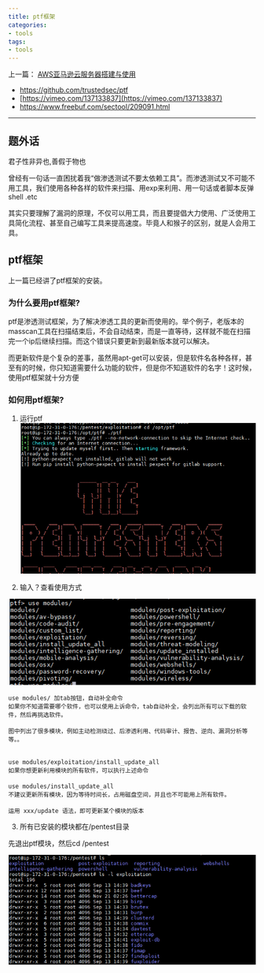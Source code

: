 ```yaml
---
title: ptf框架
categories:
- tools
tags:
- tools
---
```


上一篇： [AWS亚马逊云服务器搭建与使用](https://whale3070.github.io/tools/2019/08/31/10-x/)
- https://github.com/trustedsec/ptf
- [https://vimeo.com/137133837](https://vimeo.com/137133837)
- https://www.freebuf.com/sectool/209091.html

---

## 题外话
君子性非异也,善假于物也

曾经有一句话一直困扰着我“做渗透测试不要太依赖工具”。而渗透测试又不可能不用工具，我们使用各种各样的软件来扫描、用exp来利用、用一句话或者脚本反弹shell .etc

其实只要理解了漏洞的原理，不仅可以用工具，而且要提倡大力使用、广泛使用工具简化流程、甚至自己编写工具来提高速度。毕竟人和猴子的区别，就是人会用工具。

## ptf框架
上一篇已经讲了ptf框架的安装。

### 为什么要用ptf框架?
ptf是渗透测试框架，为了解决渗透工具的更新而使用的。举个例子，老版本的masscan工具在扫描结束后，不会自动结束，而是一直等待，这样就不能在扫描完一个ip后继续扫描。而这个错误只要更新到最新版本就可以解决。

而更新软件是个复杂的差事，虽然用apt-get可以安装，但是软件名各种各样，甚至有的时候，你只知道需要什么功能的软件，但是你不知道软件的名字！这时候，使用ptf框架就十分方便

### 如何用ptf框架?
1. 运行ptf
![35](https://raw.githubusercontent.com/Whale3070/Whale3070.github.io/master/images/11-21-11/35.PNG)

2. 输入？查看使用方式


![36](https://raw.githubusercontent.com/Whale3070/Whale3070.github.io/master/images/11-21-11/36.PNG)

```
use modules/ 加tab按钮，自动补全命令
如果你不知道需要哪个软件，也可以使用上诉命令，tab自动补全，会列出所有可以下载的软件，然后再挑选软件。

图中列出了很多模块，例如主动检测绕过、后渗透利用、代码审计、报告、逆向、漏洞分析等等。。
```

```

use modules/exploitation/install_update_all
如果你想更新利用模块的所有软件，可以执行上述命令

use modules/install_update_all
不建议更新所有模块，因为等待时间长，占用磁盘空间，并且也不可能用上所有软件。

运用 xxx/update 语法，即可更新某个模块的版本
```
3. 所有已安装的模块都在/pentest目录

先退出ptf模块，然后cd /pentest

![37](https://raw.githubusercontent.com/Whale3070/Whale3070.github.io/master/images/11-21-11/37.PNG)


